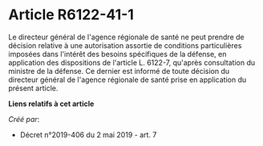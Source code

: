 # Article R6122-41-1

Le directeur général de l'agence régionale de santé ne peut prendre de décision relative à une autorisation assortie de
conditions particulières imposées dans l'intérêt des besoins spécifiques de la défense, en application des dispositions de
l'article L. 6122-7, qu'après consultation du ministre de la défense. Ce dernier est informé de toute décision du directeur
général de l'agence régionale de santé prise en application du présent article.

**Liens relatifs à cet article**

_Créé par_:

  - Décret n°2019-406 du 2 mai 2019 - art. 7
